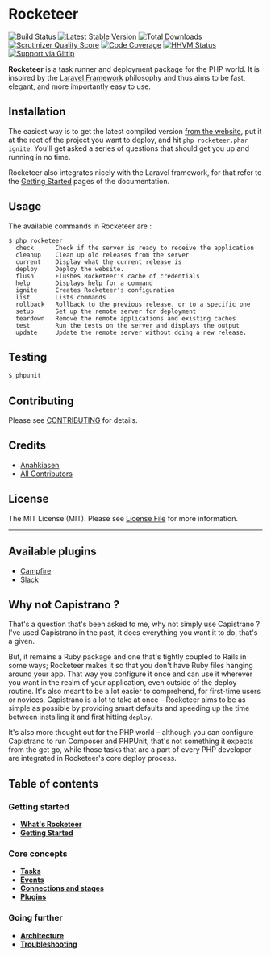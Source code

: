 # Rocketeer

[![Build Status](https://travis-ci.org/Anahkiasen/rocketeer.png?branch=master)](https://travis-ci.org/Anahkiasen/rocketeer)
[![Latest Stable Version](https://poser.pugx.org/anahkiasen/rocketeer/v/stable.png)](https://packagist.org/packages/anahkiasen/rocketeer)
[![Total Downloads](https://poser.pugx.org/anahkiasen/rocketeer/downloads.png)](https://packagist.org/packages/anahkiasen/rocketeer)
[![Scrutinizer Quality Score](https://scrutinizer-ci.com/g/Anahkiasen/rocketeer/badges/quality-score.png?s=20d9a4be6695b7677c427eab73151c1a9d803044)](https://scrutinizer-ci.com/g/Anahkiasen/rocketeer/)
[![Code Coverage](https://scrutinizer-ci.com/g/Anahkiasen/rocketeer/badges/coverage.png?s=f6e022cbcf1a51f82b5d9e6fb30bd1643fc70e76)](https://scrutinizer-ci.com/g/Anahkiasen/rocketeer/)
[![HHVM Status](http://hhvm.h4cc.de/badge/anahkiasen/rocketeer.png)](http://hhvm.h4cc.de/package/anahkiasen/rocketeer)
[![Support via Gittip](http://img.shields.io/gittip/Anahkiasen.svg)](https://www.gittip.com/Anahkiasen/)

**Rocketeer** is a task runner and deployment package for the PHP world. It is inspired by the [Laravel Framework](http://laravel.com/) philosophy and thus aims to be fast, elegant, and more importantly easy to use.

## Installation

The easiest way is to get the latest compiled version [from the website](http://rocketeer.autopergamene.eu/versions/rocketeer.phar), put it at the root of the project you want to deploy, and hit `php rocketeer.phar ignite`. You'll get asked a series of questions that should get you up and running in no time.

Rocketeer also integrates nicely with the Laravel framework, for that refer to the [Getting Started](https://github.com/Anahkiasen/rocketeer/wiki/Getting-started) pages of the documentation.

## Usage

The available commands in Rocketeer are :

```
$ php rocketeer
  check      Check if the server is ready to receive the application
  cleanup    Clean up old releases from the server
  current    Display what the current release is
  deploy     Deploy the website.
  flush      Flushes Rocketeer's cache of credentials
  help       Displays help for a command
  ignite     Creates Rocketeer's configuration
  list       Lists commands
  rollback   Rollback to the previous release, or to a specific one
  setup      Set up the remote server for deployment
  teardown   Remove the remote applications and existing caches
  test       Run the tests on the server and displays the output
  update     Update the remote server without doing a new release.
```

## Testing

``` bash
$ phpunit
```

## Contributing

Please see [CONTRIBUTING](https://github.com/anahkiasen/rocketeer/blob/master/CONTRIBUTING.md) for details.

## Credits

- [Anahkiasen](https://github.com/Anahkiasen)
- [All Contributors](https://github.com/anahkiasen/rocketeer/contributors)

## License

The MIT License (MIT). Please see [License File](https://github.com/anahkiasen/rocketeer/blob/master/LICENSE) for more information.

-----

## Available plugins

- [Campfire](https://github.com/Anahkiasen/rocketeer-campfire)
- [Slack](https://github.com/Anahkiasen/rocketeer-slack)

## Why not Capistrano ?

That's a question that's been asked to me, why not simply use Capistrano ? I've used Capistrano in the past, it does everything you want it to do, that's a given.

But, it remains a Ruby package and one that's tightly coupled to Rails in some ways; Rocketeer makes it so that you don't have Ruby files hanging around your app. That way you configure it once and can use it wherever you want in the realm of your application, even outside of the deploy routine.
It's also meant to be a lot easier to comprehend, for first-time users or novices, Capistrano is a lot to take at once – Rocketeer aims to be as simple as possible by providing smart defaults and speeding up the time between installing it and first hitting `deploy`.

It's also more thought out for the PHP world – although you can configure Capistrano to run Composer and PHPUnit, that's not something it expects from the get go, while those tasks that are a part of every PHP developer are integrated in Rocketeer's core deploy process.

## Table of contents

### Getting started

- **[What's Rocketeer](https://github.com/Anahkiasen/rocketeer/wiki/Whats-Rocketeer)**
- **[Getting Started](https://github.com/Anahkiasen/rocketeer/wiki/Getting-started)**

### Core concepts

- **[Tasks](https://github.com/Anahkiasen/rocketeer/wiki/Tasks)**
- **[Events](https://github.com/Anahkiasen/rocketeer/wiki/Events)**
- **[Connections and stages](https://github.com/Anahkiasen/rocketeer/wiki/Connections-Stages)**
- **[Plugins](https://github.com/Anahkiasen/rocketeer/wiki/Plugins)**

### Going further

- **[Architecture](https://github.com/Anahkiasen/rocketeer/wiki/Architecture)**
- **[Troubleshooting](https://github.com/Anahkiasen/rocketeer/wiki/Troubleshooting)**

